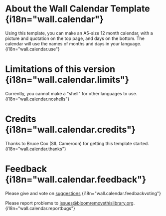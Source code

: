 # About the Wall Calendar Template {i18n="wall.calendar"}
Using this template, you can make an A5-size 12 month calendar, with a picture and quotation on the top page, and days on the bottom. The calendar will use the names of months and days in your language. {i18n="wall.calendar.use"}

# Limitations of this version {i18n="wall.calendar.limits"}
Currently, you cannot make a "shell" for other languages to use. {i18n="wall.calendar.noshells"}

# Credits {i18n="wall.calendar.credits"}
Thanks to Bruce Cox (SIL Cameroon) for getting this template started. {i18n="wall.calendar.thanks"}

# Feedback {i18n="wall.calendar.feedback"}
Please give and vote on [suggestions](http://bloomlibrary.org/suggestions) {i18n="wall.calendar.feedbackvoting"}

Please report problems to [issues@bloomremovethislibrary.org](mailto:issues@bloomremovethislibrary.org?subject=Wall&nbsp;Calendar&nbsp;Problem). {i18n="wall.calendar.reportbugs"}